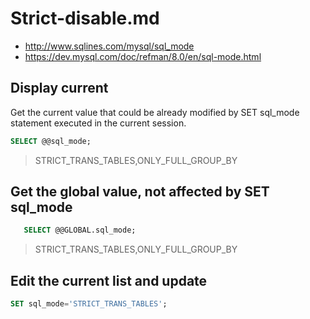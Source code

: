 # Strict-disable.md

* http://www.sqlines.com/mysql/sql_mode
* https://dev.mysql.com/doc/refman/8.0/en/sql-mode.html

## Display current

Get the current value that could be already modified by SET sql_mode statement
executed in the current session.

```sql
SELECT @@sql_mode;
```
> STRICT_TRANS_TABLES,ONLY_FULL_GROUP_BY
 
## Get the global value, not affected by SET sql_mode
```sql
   SELECT @@GLOBAL.sql_mode;
```
> STRICT_TRANS_TABLES,ONLY_FULL_GROUP_BY

## Edit the current list and update

```sql
SET sql_mode='STRICT_TRANS_TABLES';
```
